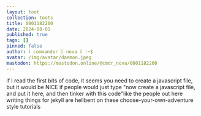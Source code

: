 ```yaml
---
layout: toot
collection: toots
title: 0801182200
date: 2024-08-01
published: true
tags: []
pinned: false
author: ⸸ commander ░ nova ⸸ :~$
avatar: /img/avatar/daemon.jpeg
mastodon: https://mastodon.online/@cmdr_nova/0801182200
---
```


if I read the first bits of code, it seems you need to create a javascript file, but it would be NICE if people would just type "now create a javascript file, and put it here, and then tinker with this code"like the people out here writing things for jekyll are hellbent on these choose-your-own-adventure style tutorials
